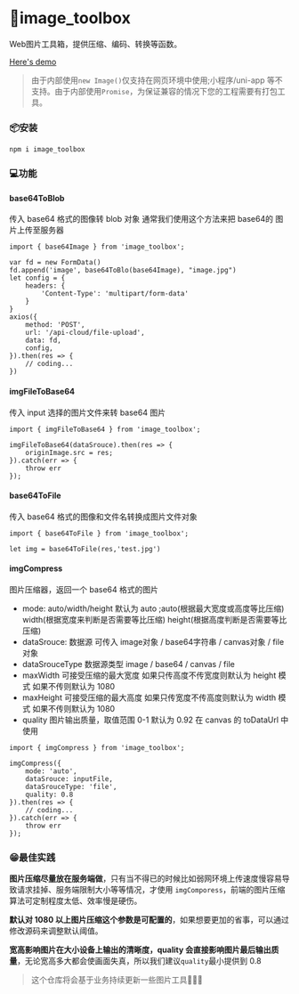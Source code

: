 # 🔧image_toolbox
Web图片工具箱，提供压缩、编码、转换等函数。

[Here's demo](https://hansuku.github.io/image_toolbox/demo/dist/)

> 由于内部使用`new Image()`仅支持在网页环境中使用;小程序/uni-app 等不支持。由于内部使用`Promise`，为保证兼容的情况下您的工程需要有打包工具。

### 📦安装
```
npm i image_toolbox
```
### 💻功能
#### base64ToBlob
传入 base64 格式的图像转 blob 对象
通常我们使用这个方法来把 base64的 图片上传至服务器
```
import { base64Image } from 'image_toolbox';

var fd = new FormData()
fd.append('image', base64ToBlo(base64Image), "image.jpg")
let config = {
    headers: {
        'Content-Type': 'multipart/form-data'
    }
}
axios({
    method: 'POST',
    url: '/api-cloud/file-upload',
    data: fd,
    config,
}).then(res => {
    // coding...
})
```
#### imgFileToBase64
传入 input 选择的图片文件来转 base64 图片
```
import { imgFileToBase64 } from 'image_toolbox';

imgFileToBase64(dataSrouce).then(res => {
    originImage.src = res;
}).catch(err => {
    throw err
});
```
#### base64ToFile
传入 base64 格式的图像和文件名转换成图片文件对象
```
import { base64ToFile } from 'image_toolbox';

let img = base64ToFile(res,'test.jpg')
```
#### imgCompress

图片压缩器，返回一个 base64 格式的图片
- mode: auto/width/height 默认为 auto ;auto(根据最大宽度或高度等比压缩) width(根据宽度来判断是否需要等比压缩) height(根据高度判断是否需要等比压缩)
- dataSrouce: 数据源 可传入 image对象 / base64字符串 / canvas对象 / file 对象
- dataSrouceType 数据源类型 image / base64 / canvas / file
- maxWidth 可接受压缩的最大宽度 如果只传高度不传宽度则默认为 height 模式 如果不传则默认为 1080
- maxHeight 可接受压缩的最大高度 如果只传宽度不传高度则默认为 width 模式 如果不传则默认为 1080
- quality 图片输出质量，取值范围 0-1 默认为 0.92 在 canvas 的 toDataUrl 中使用
```
import { imgCompress } from 'image_toolbox';

imgCompress({
    mode: 'auto',
    dataSrouce: inputFile,
    dataSrouceType: 'file',
    quality: 0.8
}).then(res => {
    // coding...
}).catch(err => {
    throw err
});
```
### 😁最佳实践
**图片压缩尽量放在服务端做**，只有当不得已的时候比如弱网环境上传速度慢容易导致请求挂掉、服务端限制大小等等情况，才使用 `imgComporess`，前端的图片压缩算法可定制程度太低、效率慢是硬伤。

**默认对 1080 以上图片压缩这个参数是可配置的**，如果想要更加的省事，可以通过修改源码来调整默认阈值。

**宽高影响图片在大小设备上输出的清晰度，quality 会直接影响图片最后输出质量**，无论宽高多大都会使画面失真，所以我们建议`quality`最小提供到 0.8


> 这个仓库将会基于业务持续更新一些图片工具🌼🌼🌼